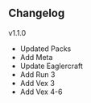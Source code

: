## Changelog

v1.1.0
 + Updated Packs
 + Add Meta 
 + Update Eaglercraft
 + Add Run 3
 + Add Vex 3
 + Add Vex 4-6